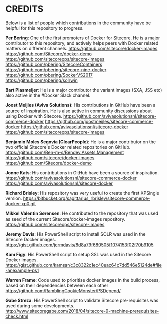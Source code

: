 # CREDITS

Below is a list of people which contributions in the community have be helpful for this repository to progress.

**Per Bering**: One of the first promoters of Docker for Sitecore. He is a major contributor to this repository, and actively helps peers with Docker related matters on different channels.
https://github.com/sitecore/docker-images
https://github.com/Sitecore/docker-demo
https://github.com/sitecoreops/sitecore-images
https://github.com/pbering/SitecoreContainers
https://github.com/pbering/sitecore-nine-docker
https://github.com/pbering/SockerVS2017
https://github.com/pbering/solrwin

**Bart Plasmeijer**: He is a major contributor the variant images (SXA, JSS etc) also active in the #Docker Slack channel.

**Joost Meijles (Aviva Solutions)**: His contributions in GitHub have been a source of inspiration. He is also active in community discussions about using Docker with Sitecore.
https://github.com/avivasolutionsnl/sitecore-commerce-docker
https://github.com/joostmeijles/sitecore-commerce-docker
https://github.com/avivasolutionsnl/sitecore-docker
https://github.com/sitecoreops/sitecore-images

**Benjamin Moles Segovia (ClearPeople)**: He is a major contributor on the two official Sitecore's Docker related repositories on GitHub.
https://github.com/Ben-m-s/Bendev.Assets.Management
https://github.com/sitecore/docker-images
https://github.com/Sitecore/docker-demo

**Jonne Kats**: His contributions in GitHub have been a source of inspiration.
https://github.com/avivasolutionsnl/sitecore-commerce-docker
https://github.com/avivasolutionsnl/sitecore-docker

**Richard Brisley**: His repository was very useful to create the first XPSingle version.
https://bitbucket.org/sagittarius_rbrisley/sitecore-commerce-docker-xp0.git

**Mikkel Valentin Sørensen**: He contributed to the repository that was used as seed of the current Sitecore/docker-images repository.
https://github.com/sitecoreops/sitecore-images

**Jeremy Davis**: His PowerShell script to install SOLR was used in the Sitecore Docker images.
https://gist.github.com/jermdavis/8d8a79f680505f1074153f02f70b9105

**Kam Figy**: His PowerShell script to setup SSL was used in the Sitecore Docker images.
https://gist.github.com/kamsar/c3c8322c1ec40eac64c7dd546e5124de#file-anexample-ps1

**Warren Frame**: Code used to prioritise docker images in the build process, based on their dependencies between each other
https://github.com/RamblingCookieMonster/PSDepend/

**Gabe Streza**: His PowerShell script to validate Sitecore pre-requisites was used during some developments.
http://www.sitecoregabe.com/2018/04/sitecore-9-machine-prerequisites-check.html
